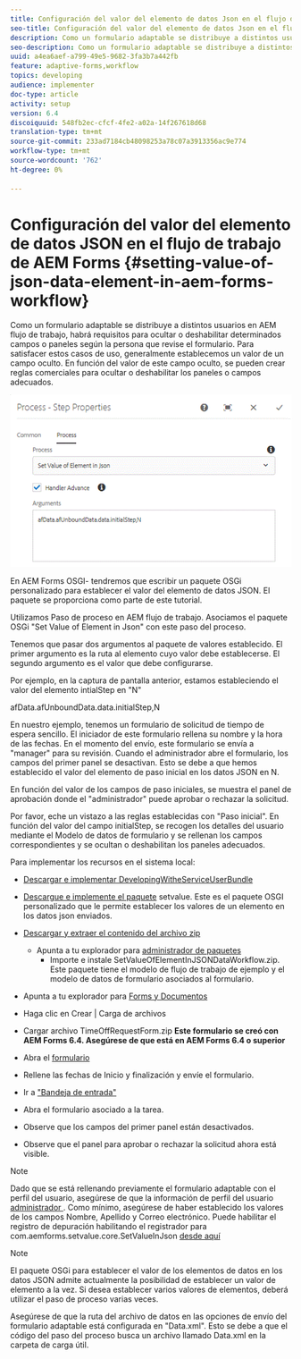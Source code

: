 ```yaml
---
title: Configuración del valor del elemento de datos Json en el flujo de trabajo de AEM Forms
seo-title: Configuración del valor del elemento de datos Json en el flujo de trabajo de AEM Forms
description: Como un formulario adaptable se distribuye a distintos usuarios en AEM flujo de trabajo, habrá requisitos para ocultar o deshabilitar determinados campos o paneles según la persona que revise el formulario. Para satisfacer estos casos de uso, generalmente establecemos un valor de un campo oculto. En función del valor de este campo oculto, se pueden crear reglas comerciales para ocultar o deshabilitar los paneles o campos adecuados.
seo-description: Como un formulario adaptable se distribuye a distintos usuarios en AEM flujo de trabajo, habrá requisitos para ocultar o deshabilitar determinados campos o paneles según la persona que revise el formulario. Para satisfacer estos casos de uso, generalmente establecemos un valor de un campo oculto. En función del valor de este campo oculto, se pueden crear reglas comerciales para ocultar o deshabilitar los paneles o campos adecuados.
uuid: a4ea6aef-a799-49e5-9682-3fa3b7a442fb
feature: adaptive-forms,workflow
topics: developing
audience: implementer
doc-type: article
activity: setup
version: 6.4
discoiquuid: 548fb2ec-cfcf-4fe2-a02a-14f267618d68
translation-type: tm+mt
source-git-commit: 233ad7184cb48098253a78c07a3913356ac9e774
workflow-type: tm+mt
source-wordcount: '762'
ht-degree: 0%

---
```



# Configuración del valor del elemento de datos JSON en el flujo de trabajo de AEM Forms {#setting-value-of-json-data-element-in-aem-forms-workflow}

Como un formulario adaptable se distribuye a distintos usuarios en AEM flujo de trabajo, habrá requisitos para ocultar o deshabilitar determinados campos o paneles según la persona que revise el formulario. Para satisfacer estos casos de uso, generalmente establecemos un valor de un campo oculto. En función del valor de este campo oculto, se pueden crear reglas comerciales para ocultar o deshabilitar los paneles o campos adecuados.

![Definición del valor de un elemento en los datos json](assets/capture-3.gif)

En AEM Forms OSGI- tendremos que escribir un paquete OSGi personalizado para establecer el valor del elemento de datos JSON. El paquete se proporciona como parte de este tutorial.

Utilizamos Paso de proceso en AEM flujo de trabajo. Asociamos el paquete OSGi &quot;Set Value of Element in Json&quot; con este paso del proceso.

Tenemos que pasar dos argumentos al paquete de valores establecido. El primer argumento es la ruta al elemento cuyo valor debe establecerse. El segundo argumento es el valor que debe configurarse.

Por ejemplo, en la captura de pantalla anterior, estamos estableciendo el valor del elemento intialStep en &quot;N&quot;

afData.afUnboundData.data.initialStep,N

En nuestro ejemplo, tenemos un formulario de solicitud de tiempo de espera sencillo. El iniciador de este formulario rellena su nombre y la hora de las fechas. En el momento del envío, este formulario se envía a &quot;manager&quot; para su revisión. Cuando el administrador abre el formulario, los campos del primer panel se desactivan. Esto se debe a que hemos establecido el valor del elemento de paso inicial en los datos JSON en N.

En función del valor de los campos de paso iniciales, se muestra el panel de aprobación donde el &quot;administrador&quot; puede aprobar o rechazar la solicitud.

Por favor, eche un vistazo a las reglas establecidas con &quot;Paso inicial&quot;. En función del valor del campo initialStep, se recogen los detalles del usuario mediante el Modelo de datos de formulario y se rellenan los campos correspondientes y se ocultan o deshabilitan los paneles adecuados.

Para implementar los recursos en el sistema local:

* [Descargar e implementar DevelopingWitheServiceUserBundle](/help/forms/assets/common-osgi-bundles/DevelopingWithServiceUser.jar)

* [Descargue e implemente el paquete](/help/forms/assets/common-osgi-bundles/SetValueApp.core-1.0-SNAPSHOT.jar) setvalue. Este es el paquete OSGI personalizado que le permite establecer los valores de un elemento en los datos json enviados.

* [Descargar y extraer el contenido del archivo zip](assets/set-value-jsondata.zip)
   * Apunta a tu explorador para [administrador de paquetes](http://localhost:4502/crx/packmgr/index.jsp)
      * Importe e instale SetValueOfElementInJSONDataWorkflow.zip. Este paquete tiene el modelo de flujo de trabajo de ejemplo y el modelo de datos de formulario asociados al formulario.

* Apunta a tu explorador para [Forms y Documentos](http://localhost:4502/aem/forms.html/content/dam/formsanddocuments)
* Haga clic en Crear | Carga de archivos
* Cargar archivo TimeOffRequestForm.zip
   **Este formulario se creó con AEM Forms 6.4. Asegúrese de que está en AEM Forms 6.4 o superior**
* Abra el [formulario](http://localhost:4502/content/dam/formsanddocuments/timeoffrequest/jcr:content?wcmmode=disabled)
* Rellene las fechas de Inicio y finalización y envíe el formulario.
* Ir a [&quot;Bandeja de entrada&quot;](http://localhost:4502/aem/inbox)
* Abra el formulario asociado a la tarea.
* Observe que los campos del primer panel están desactivados.
* Observe que el panel para aprobar o rechazar la solicitud ahora está visible.

>[!NOTE]
>
>Dado que se está rellenando previamente el formulario adaptable con el perfil del usuario, asegúrese de que la información de perfil del usuario [administrador ](http://localhost:4502/security/users.html). Como mínimo, asegúrese de haber establecido los valores de los campos Nombre, Apellido y Correo electrónico.
>Puede habilitar el registro de depuración habilitando el registrador para com.aemforms.setvalue.core.SetValueInJson [desde aquí](http://localhost:4502/system/console/slinglog)

>[!NOTE]
>
>El paquete OSGi para establecer el valor de los elementos de datos en los datos JSON admite actualmente la posibilidad de establecer un valor de elemento a la vez. Si desea establecer varios valores de elementos, deberá utilizar el paso de proceso varias veces.
>
>Asegúrese de que la ruta del archivo de datos en las opciones de envío del formulario adaptable está configurada en &quot;Data.xml&quot;. Esto se debe a que el código del paso del proceso busca un archivo llamado Data.xml en la carpeta de carga útil.
